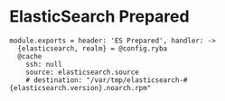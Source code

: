 
# ElasticSearch Prepared

    module.exports = header: 'ES Prepared', handler: ->
      {elasticsearch, realm} = @config.ryba
      @cache
        ssh: null
        source: elasticsearch.source
        # destination: "/var/tmp/elasticsearch-#{elasticsearch.version}.noarch.rpm"

